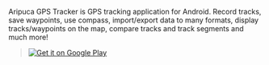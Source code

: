 Aripuca GPS Tracker is GPS tracking application for Android. Record tracks, save waypoints, use compass, import/export data to many formats, display tracks/waypoints on the map, compare tracks and track segments and much more!

<a href='https://play.google.com/store/apps/details?id=com.aripuca.tracker'>
<blockquote><img src='https://developer.android.com/images/brand/en_generic_rgb_wo_45.png' alt='Get it on Google Play' />
</a>